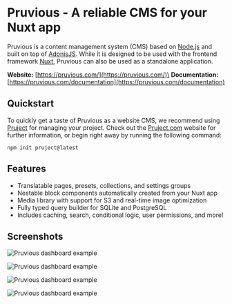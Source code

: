 # Pruvious - A reliable CMS for your Nuxt app

Pruvious is a content management system (CMS) based on [Node.js](https://nodejs.org/en) and built on top of [AdonisJS](https://adonisjs.com/). While it is designed to be used with the frontend framework [Nuxt](https://nuxt.com/), Pruvious can also be used as a standalone application.

**Website:** [https://pruvious.com/](https://pruvious.com/)\
**Documentation:** [https://pruvious.com/documentation](https://pruvious.com/documentation)

## Quickstart

To quickly get a taste of Pruvious as a website CMS, we recommend using [Pruject](https://pruject.com/) for managing your project. Check out the [Pruject.com](https://pruject.com/) website for further information, or begin right away by running the following command:

```console
npm init pruject@latest
```

## Features

- Translatable pages, presets, collections, and settings groups
- Nestable block components automatically created from your Nuxt app
- Media library with support for S3 and real-time image optimization
- Fully typed query builder for SQLite and PostgreSQL
- Includes caching, search, conditional logic, user permissions, and more!

## Screenshots

![Pruvious dashboard example](https://pruvious.com/cms/uploads/homepage/collections/add-product.png--o--webp.webp)

![Pruvious dashboard example](https://pruvious.com/cms/uploads/homepage/collections/products-list.png--o--webp.webp)

![Pruvious dashboard example](https://pruvious.com/cms/uploads/homepage/collections/products-columns.png--o--webp.webp)

![Pruvious dashboard example](https://pruvious.com/cms/uploads/homepage/collections/products-filter.png--o--webp.webp)
